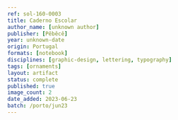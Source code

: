 ```yaml
---
ref: sol-160-0003
title: Caderno Escolar
author_name: [unknown author]
publisher: [Pêbêcê]
year: unknown-date
origin: Portugal
formats: [notebook]
disciplines: [graphic-design, lettering, typography]
tags: [ornaments]
layout: artifact
status: complete
published: true
image_count: 2
date_added: 2023-06-23
batch: /porto/jun23
---
```

